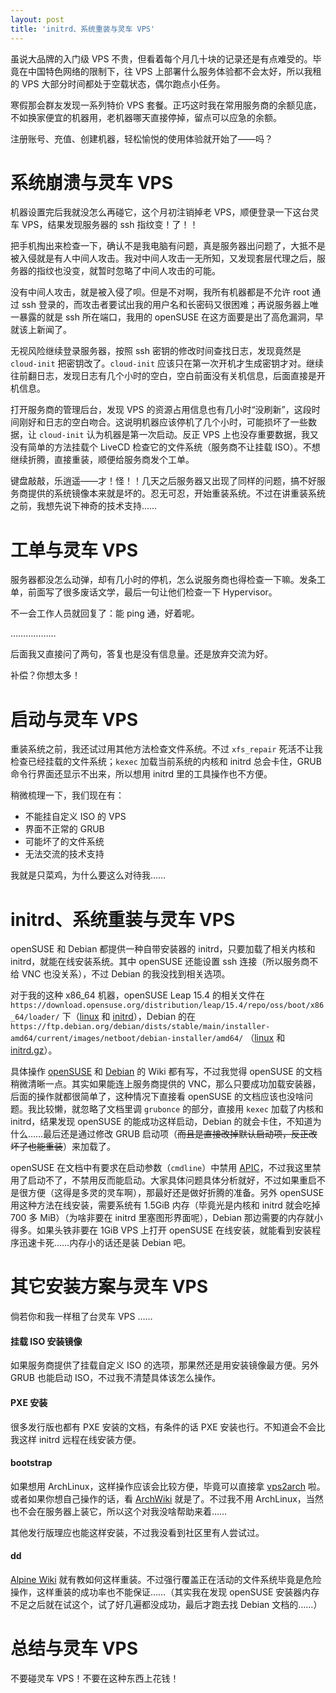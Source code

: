 ```yaml
---
layout: post
title: 'initrd、系统重装与灵车 VPS'
---
```

虽说大品牌的入门级 VPS 不贵，但看着每个月几十块的记录还是有点难受的。毕竟在中国特色网络的限制下，往 VPS 上部署什么服务体验都不会太好，所以我租的 VPS 大部分时间都处于空载状态，偶尔跑点小任务。

寒假那会群友发现一系列特价 VPS 套餐。正巧这时我在常用服务商的余额见底，不如换家便宜的机器用，老机器哪天直接停掉，留点可以应急的余额。

注册账号、充值、创建机器，轻松愉悦的使用体验就开始了——吗？

# 系统崩溃与灵车 VPS

机器设置完后我就没怎么再碰它，这个月初注销掉老 VPS，顺便登录一下这台灵车 VPS，结果发现服务器的 ssh 指纹变！了！！

把手机掏出来检查一下，确认不是我电脑有问题，真是服务器出问题了，大抵不是被入侵就是有人中间人攻击。我对中间人攻击一无所知，又发现套层代理之后，服务器的指纹也没变，就暂时忽略了中间人攻击的可能。

没有中间人攻击，就是被入侵了呗。但是不对啊，我所有机器都是不允许 root 通过 ssh 登录的，而攻击者要试出我的用户名和长密码又很困难；再说服务器上唯一暴露的就是 ssh 所在端口，我用的 openSUSE 在这方面要是出了高危漏洞，早就该上新闻了。

无视风险继续登录服务器，按照 ssh 密钥的修改时间查找日志，发现竟然是 `cloud-init` 把密钥改了。`cloud-init` 应该只在第一次开机才生成密钥才对。继续往前翻日志，发现日志有几个小时的空白，空白前面没有关机信息，后面直接是开机信息。

打开服务商的管理后台，发现 VPS 的资源占用信息也有几小时“没刷新”，这段时间刚好和日志的空白吻合。这说明机器应该停机了几个小时，可能损坏了一些数据，让 `cloud-init` 认为机器是第一次启动。反正 VPS 上也没存重要数据，我又没有简单的方法挂载个 LiveCD 检查它的文件系统（服务商不让挂载 ISO）。不想继续折腾，直接重装，顺便给服务商发个工单。

键盘敲敲，乐逍遥——才！怪！！几天之后服务器又出现了同样的问题，搞不好服务商提供的系统镜像本来就是坏的。忍无可忍，开始重装系统。不过在讲重装系统之前，我想先说下神奇的技术支持……

# 工单与灵车 VPS

服务器都没怎么动弹，却有几小时的停机，怎么说服务商也得检查一下嘛。发条工单，前面写了很多废话文学，最后一句让他们检查一下 Hypervisor。

不一会工作人员就回复了：能 ping 通，好着呢。

………………


后面我又直接问了两句，答复也是没有信息量。还是放弃交流为好。

补偿？你想太多！

# 启动与灵车 VPS

重装系统之前，我还试过用其他方法检查文件系统。不过 `xfs_repair` 死活不让我检查已经挂载的文件系统；`kexec` 加载当前系统的内核和 initrd 总会卡住，GRUB 命令行界面还显示不出来，所以想用 initrd 里的工具操作也不方便。

稍微梳理一下，我们现在有：

- 不能挂自定义 ISO 的 VPS
- 界面不正常的 GRUB
- 可能坏了的文件系统
- 无法交流的技术支持

我就是只菜鸡，为什么要这么对待我……

# initrd、系统重装与灵车 VPS

openSUSE 和 Debian 都提供一种自带安装器的 initrd，只要加载了相关内核和 initrd，就能在线安装系统。其中 openSUSE 还能设置 ssh 连接（所以服务商不给 VNC 也没关系），不过 Debian 的我没找到相关选项。

对于我的这种 x86_64 机器，openSUSE Leap 15.4 的相关文件在 `https://download.opensuse.org/distribution/leap/15.4/repo/oss/boot/x86_64/loader/` 下（[linux](https://download.opensuse.org/distribution/leap/15.4/repo/oss/boot/x86_64/loader/linux) 和 [initrd](https://download.opensuse.org/distribution/leap/15.4/repo/oss/boot/x86_64/loader/initrd)），Debian 的在 `https://ftp.debian.org/debian/dists/stable/main/installer-amd64/current/images/netboot/debian-installer/amd64/` （[linux](https://ftp.debian.org/debian/dists/stable/main/installer-amd64/current/images/netboot/debian-installer/amd64/linux) 和 [initrd.gz](https://ftp.debian.org/debian/dists/stable/main/installer-amd64/current/images/netboot/debian-installer/amd64/initrd.gz)）。

具体操作 [openSUSE](https://en.opensuse.org/SDB:Remote_installation) 和 [Debian](https://wiki.debian.org/DebianInstaller/NetworkConsole) 的 Wiki 都有写，不过我觉得 openSUSE 的文档稍微清晰一点。其实如果能连上服务商提供的 VNC，那么只要成功加载安装器，后面的操作就都很简单了，这种情况下直接看 openSUSE 的文档应该也没啥问题。我比较懒，就忽略了文档里调 `grubonce` 的部分，直接用 `kexec` 加载了内核和 initrd，结果发现 openSUSE 的能成功这样启动，Debian 的就会卡住，不知道为什么……最后还是通过修改 GRUB 启动项（~~而且是直接改掉默认启动项，反正改坏了也能重装~~）来加载了。

openSUSE 在文档中有要求在启动参数（`cmdline`）中禁用 [APIC](https://en.wikipedia.org/wiki/Advanced_Programmable_Interrupt_Controller)，不过我这里禁用了启动不了，不禁用反而能启动。大家具体问题具体分析就好，不过如果重启不是很方便（这得是多灵的灵车啊），那最好还是做好折腾的准备。另外 openSUSE 用这种方法在线安装，需要系统有 1.5GiB 内存（毕竟光是内核和 initrd 就会吃掉 700 多 MiB）（为啥非要在 initrd 里塞图形界面呢），Debian 那边需要的内存就小得多。如果头铁非要在 1GiB VPS 上打开 openSUSE 在线安装，就能看到安装程序迅速卡死……内存小的话还是装 Debian 吧。

# 其它安装方案与灵车 VPS

倘若你和我一样租了台灵车 VPS ……

#### 挂载 ISO 安装镜像

如果服务商提供了挂载自定义 ISO 的选项，那果然还是用安装镜像最方便。另外 GRUB 也能启动 ISO，不过我不清楚具体该怎么操作。

#### PXE 安装

很多发行版也都有 PXE 安装的文档，有条件的话 PXE 安装也行。不知道会不会比我这样 initrd 远程在线安装方便。

#### bootstrap

如果想用 ArchLinux，这样操作应该会比较方便，毕竟可以直接拿 [vps2arch](https://gitlab.com/drizzt/vps2arch) 啦。或者如果你想自己操作的话，看 [ArchWiki](https://wiki.archlinux.org/title/Install_Arch_Linux_from_existing_Linux) 就是了。不过我不用 ArchLinux，当然也不会在服务器上装它，所以这个对我没啥帮助来着……

其他发行版理应也能这样安装，不过我没看到社区里有人尝试过。

#### dd

[Alpine Wiki](https://wiki.alpinelinux.org/wiki/Replacing_non-Alpine_Linux_with_Alpine_remotely) 就有教如何这样重装。不过强行覆盖正在活动的文件系统毕竟是危险操作，这样重装的成功率也不能保证……（其实我在发现 openSUSE 安装器内存不足之后就在试这个，试了好几遍都没成功，最后才跑去找 Debian 文档的……）

# 总结与灵车 VPS

不要碰灵车 VPS！不要在这种东西上花钱！
